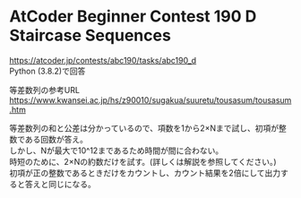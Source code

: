 
# AtCoder Beginner Contest 190 D Staircase Sequences  
https://atcoder.jp/contests/abc190/tasks/abc190_d  
Python (3.8.2)で回答  

等差数列の参考URL  
https://www.kwansei.ac.jp/hs/z90010/sugakua/suuretu/tousasum/tousasum.htm  

等差数列の和と公差は分かっているので、項数を1から2×Nまで試し、初項が整数である回数が答え。  
しかし、Nが最大で10^12まであるため時間が間に合わない。  
時短のために、2×Nの約数だけを試す。(詳しくは解説を参照してください。)  
初項が正の整数であるときだけをカウントし、カウント結果を2倍にして出力すると答えと同じになる。
